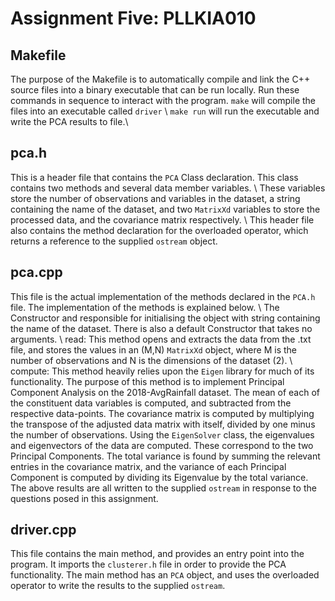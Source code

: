 # Assignment Five: PLLKIA010

## Makefile
The purpose of the Makefile is to automatically compile and link the C++ source files into a binary executable that can be run locally. Run these commands in sequence to interact with the program.
```make``` will compile the files into an executable called ```driver```
\\
```make run``` will run the executable and write the PCA results to file.\\

## pca.h

This is a header file that contains the ```PCA``` Class declaration. This class contains two methods and several data member variables.
\\
These variables store the number of observations and variables in the dataset, a string containing the name of the dataset, and two ```MatrixXd``` variables to store the processed data, and the covariance matrix respectively.
\\
This header file also contains the method declaration for the overloaded operator, which returns a reference to the supplied ```ostream``` object.

## pca.cpp

This file is the actual implementation of the methods declared in the ```PCA.h``` file. The implementation of the methods is explained below. \\
The Constructor and responsible for initialising the object with string containing the name of the dataset. There is also a default Constructor that takes no arguments.
\\
read: This method opens and extracts the data from the .txt file, and stores the values in an (M,N) ```MatrixXd``` object, where M is the number of observations and N is the dimensions of the dataset (2).
\\
compute: This method heavily relies upon the ```Eigen``` library for much of its functionality. The purpose of this method is to implement Principal Component Analysis on the 2018-AvgRainfall dataset. The mean of each of the constituent data variables is computed, and subtracted from the respective data-points. The covariance matrix is computed by multiplying the transpose of the adjusted data matrix with itself, divided by one minus the number of observations. Using the ```EigenSolver``` class, the eigenvalues and eigenvectors of the data are computed. These correspond to the two Principal Components. The total variance is found by summing the relevant entries in the covariance matrix, and the variance of each Principal Component is computed by dividing its Eigenvalue by the total variance. The above results are all written to the supplied ```ostream``` in response to the questions posed in this assignment.

## driver.cpp

This file contains the main method, and provides an entry point into the program. It imports the ```clusterer.h``` file in order to provide the PCA functionality. The main method has an ```PCA``` object, and uses the overloaded operator to write the results to the supplied ```ostream```.


